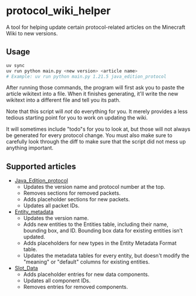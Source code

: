 # protocol_wiki_helper

A tool for helping update certain protocol-related articles on the Minecraft Wiki to new versions. 

## Usage

```sh
uv sync
uv run python main.py <new version> <article name>
# Example: uv run python main.py 1.21.5 java_edition_protocol
```

After running those commands, the program will first ask you to paste the article wikitext into a file.
When it finishes generating, it'll write the new wikitext into a different file and tell you its path.

Note that this script will *not* do everything for you.
It merely provides a less tedious starting point for you to work on updating the wiki.

It will sometimes include "todo"s for you to look at, but those will not always be generated for every protocol change.
You must also make sure to carefully look through the diff to make sure that the script did not mess up anything important.

## Supported articles

- [Java_Edition_protocol](https://minecraft.wiki/w/Java_Edition_protocol)
  - Updates the version name and protocol number at the top.
  - Removes sections for removed packets.
  - Adds placeholder sections for new packets.
  - Updates all packet IDs.
- [Entity_metadata](https://minecraft.wiki/w/Minecraft_Wiki:Projects/wiki.vg_merge/Entity_metadata)
  - Updates the version name.
  - Adds new entities to the Entities table, including their name, bounding box, and ID. Bounding box data for existing entities isn't updated.
  - Adds placeholders for new types in the Entity Metadata Format table.
  - Updates the metadata tables for every entity, but doesn't modify the "meaning" or "default" columns for existing entities.
- [Slot_Data](https://minecraft.wiki/w/Minecraft_Wiki:Projects/wiki.vg_merge/Slot_Data)
  - Adds placeholder entries for new data components.
  - Updates all component IDs.
  - Removes entries for removed components.

